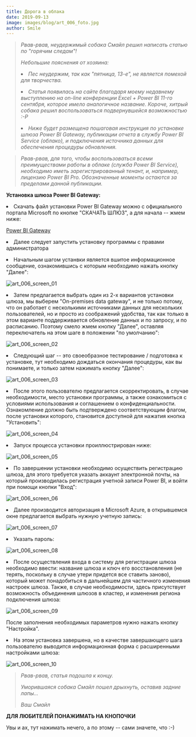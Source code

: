 ```yaml
---
title: Дорога в облака
date: 2019-09-13
image: images/blog/art_006_foto.jpg
author: Smile
---
```


> *Рвав-рвав, неудержимый собака Смайл решил написать статью по "горячим следам"!*
>
> *Небольшие пояснения от хозяина:*
>
> **<li>** *Пес неудержим, так как "пятница, 13-е", не является помехой для творчества.*
>
> **<li>** *Статья появилась на сайте благодаря моему недавнему выступлению на on-line конференции Excel + Power BI 11-го сентября, которое имело аналогичное название. Короче, хитрый собака решил воспользоваться подвернувшейся возможностью :-Р*
>
> **<li>** *Ниже будет размещена пошаговая инструкция по установке шлюза Power BI Gateway, публикации отчета в службу Power BI Service (облако), и подключения источника данных для обеспечения процедуры обновления.*


> *Рвав-рвав, для того, чтобы воспользоваться всеми преимуществами работы в облаке (служба Power BI Service), необходимо иметь зарегистрированный тенант, и, например, лицензию Power BI Pro. Обозначенные моменты остаются за пределами данной публикации.*


**Установка шлюза Power BI Gateway:**

**<li>** Скачать файл установки Power BI Gateway можно с официального портала Microsoft по кнопке "СКАЧАТЬ ШЛЮЗ", а для начала -- жмем ниже:

[Power BI Gateway](https://powerbi.microsoft.com/ru-ru/gateway/)

**<li>** Далее следует запустить установку программы с правами администратора

**<li>** Начальным шагом устанвки является вшитое информационное сообщение, ознакомившись с которым необходимо нажать кнопку "Далее":

![art_006_screen_01](https://kkadikin.ru/images/blog/art_006_screen_01.jpg)

**<li>** Затем предлагается выбрать один из 2-х вариантов установки шлюза, мы выберем "On-premises data gateway", и не только потому, что он работает с несколькими источниками данных для нескольких пользователей, но и просто из соображений удобства, так как только в этом варианте поддерживается обновление данных и по запросу, и по расписанию. Поэтому смело жмем кнопку "Далее", оставляя переключатель на этом шаге в положении "по умолчанию":

![art_006_screen_02](https://kkadikin.ru/images/blog/art_006_screen_02.jpg)

**<li>** Следующий шаг -- это своеобразное тестирование / подготовка к установке, тут необходимо дождаться окончания процедуры, как вы понимаете, и только затем нажимать кнопку "Далее":

![art_006_screen_03](https://kkadikin.ru/images/blog/art_006_screen_03.jpg)

**<li>** После этого пользователю предлагается скорректировать, в случае необходимости, место установки программы, а также ознакомиться с условиями использования и соглашением о конфиденциальности. Ознакомление должно быть подтверждено соответствующим флагом, после установки которого, становится доступной для нажатия кнопка "Установить":

![art_006_screen_04](https://kkadikin.ru/images/blog/art_006_screen_04.jpg)

**<li>** Запуск процесса установки проиллюстрирован ниже:

![art_006_screen_05](https://kkadikin.ru/images/blog/art_006_screen_05.jpg)

**<li>** По завершении установки необходимо осуществить регистрацию шлюза, для этого требуется указать аккаунт электронной почты, на который производилась регистрация учетной записи Power BI, и войти при помощи кнопки "Вход":

![art_006_screen_06](https://kkadikin.ru/images/blog/art_006_screen_06.jpg)

**<li>** Далее производится авторизация в Microsoft Azure, в открывшемся окне предлагается выбрать нужную учетную запись:

![art_006_screen_07](https://kkadikin.ru/images/blog/art_006_screen_07.jpg)

**<li>** Указать пароль:

![art_006_screen_08](https://kkadikin.ru/images/blog/art_006_screen_08.jpg)

**<li>** После осуществления входа в систему для регистрации шлюза необходимо ввести: название шлюза и ключ его восстановления (не терять, поскольку в случае утери придется все ставить заново), который может понадобиться в дальнейшем для частичного изменения настроек шлюза. Также, в случае необходимости, здесь присутствует возможность объединения шлюзов в кластер, и изменения региона подключения шлюза: 

![art_006_screen_09](https://kkadikin.ru/images/blog/art_006_screen_09.jpg)

После заполнения необходимых параметров нужно нажать кнопку "Настройка".

**<li>** На этом установка завершена, но в качестве завершающего шага пользователю выводится информационная форма с расширенными настройками шлюза:

![art_006_screen_10](https://kkadikin.ru/images/blog/art_006_screen_10.jpg)


> *Рвав-рвав, статья подошла к концу.*
>
> *Уморившаяся собака Смайл пошел дрыхнуть, оставив задние лапы...*
>
> *Ваш Смайл*

**ДЛЯ ЛЮБИТЕЛЕЙ ПОНАЖИМАТЬ НА КНОПОЧКИ**

Увы и ах, тут нажимать нечего, а по этому -- сами значете, что :-)
